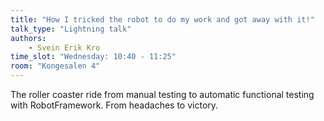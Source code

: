 ```yaml
---
title: "How I tricked the robot to do my work and got away with it!"
talk_type: "Lightning talk"
authors:
    - Svein Erik Kro
time_slot: "Wednesday: 10:40 - 11:25"
room: "Kongesalen 4"
---
```

The roller coaster ride from manual testing to automatic functional testing with RobotFramework. From headaches to victory.
